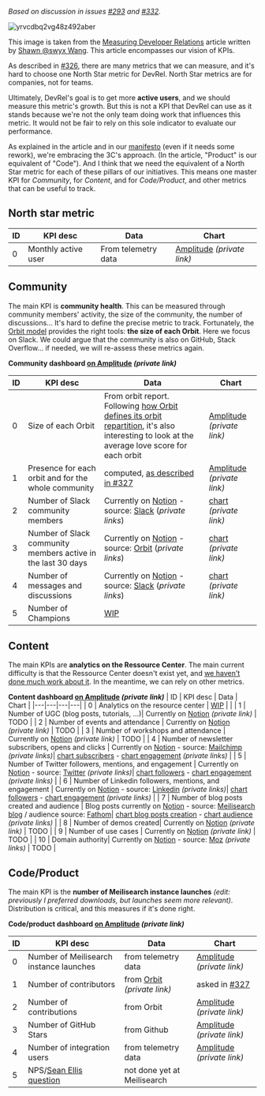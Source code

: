 _Based on discussion in issues [#293](https://github.com/meilisearch/devrel/issues/293) and [#332](https://github.com/meilisearch/devrel/issues/332)._

![yrvcdbq2vg48z492aber](https://user-images.githubusercontent.com/2602288/147088244-6d6490fb-2e01-4854-8411-f0a0dbda1eaf.png)

This image is taken from the [Measuring Developer Relations](https://dev.to/dx/measuring-developer-relations-ie8) article written by [Shawn @swyx Wang](https://www.swyx.io/). This article encompasses our vision of KPIs.

As described in [#326](https://github.com/meilisearch/devrel/issues/326), there are many metrics that we can measure, and it's hard to choose one North Star metric for DevRel. North Star metrics are for companies, not for teams.

Ultimately, DevRel's goal is to get more **active users**, and we should measure this metric's growth.
But this is not a KPI that DevRel can use as it stands because we're not the only team doing work that influences this metric. It would not be fair to rely on this sole indicator to evaluate our performance.

As explained in the article and in our [manifesto](https://github.com/meilisearch/devrel/blob/main/devrel.md#the-3cs) (even if it needs some rework), we're embracing the 3C's approach. (In the article, "Product" is our equivalent of "Code").
And I think that we need the equivalent of a North Star metric for each of these pillars of our initiatives.
This means one master KPI for _Community_, for _Content_, and for _Code/Product_, and other metrics that can be useful to track.

## North star metric
| ID | KPI desc | Data | Chart|
|---|---|---|---|
| 0 | Monthly active user | From telemetry data | [Amplitude](https://analytics.amplitude.com/meili/chart/jpv2ltc) _(private link)_  |

## Community
The main KPI is **community health**. This can be measured through community members' activity, the size of the community, the number of discussions... It's hard to define the precise metric to track. Fortunately, the [Orbit model](https://github.com/orbit-love/orbit-model#orbit-kpis) provides the right tools: **the size of each Orbit**. 
Here we focus on Slack. We could argue that the community is also on GitHub, Stack Overflow... if needed, we will re-assess these metrics again.

**Community dashboard [on Amplitude](https://analytics.amplitude.com/meili/dashboard/o7lqc4s) _(private link)_**

| ID | KPI desc | Data | Chart|
|---|---|---|---|
| 0 | Size of each Orbit | From orbit report. Following [how Orbit defines its orbit repartition](https://github.com/meilisearch/devrel/issues/327#issuecomment-1001999467), it's also interesting to look at the average love score for each orbit | [Amplitude](https://analytics.amplitude.com/meili/chart/hluf8zy) _(private link)_  |
| 1 | Presence for each orbit and for the whole community | computed, [as described in #327](https://github.com/meilisearch/devrel/issues/327#issuecomment-1005794055)  | [Amplitude](https://analytics.amplitude.com/meili/chart/6a29my1) _(private link)_ |
| 2 | Number of Slack community members | Currently on [Notion](https://www.notion.so/meilisearch/fe5f4cff1224490ebc489fe50a503c58?v=01b3f1ddc81a4516a81d49cabb8dac75) - source: [Slack](https://meilicommunity.slack.com/admin/stats) (_private links_) | [chart](https://docs.google.com/spreadsheets/d/e/2PACX-1vS_8gJhoI3jCcLaw_xhOrkaNBp98VZ-z_vWUph6ytSbip_4hkDncPGsjtnRwLIUjYzIy8sEUsaSV3-b/pubchart?oid=1806228464&format=interactive) _(private link)_ |
| 3 | Number of Slack community members active in the last 30 days | Currently on [Notion](https://www.notion.so/meilisearch/fe5f4cff1224490ebc489fe50a503c58?v=01b3f1ddc81a4516a81d49cabb8dac75) - source: [Orbit](https://app.orbit.love/meili/reports/source?activity_type=slack%3Amessage%3Asent%2Cslack%3Achannel%3Ajoined%2Cslack%3Athread%3Areplied&affiliation=member&source=slack) (_private links_) | [chart](https://docs.google.com/spreadsheets/d/e/2PACX-1vS_8gJhoI3jCcLaw_xhOrkaNBp98VZ-z_vWUph6ytSbip_4hkDncPGsjtnRwLIUjYzIy8sEUsaSV3-b/pubchart?oid=1229153591&format=interactive) _(private link)_ |
| 4 | Number of messages and discussions |  Currently on [Notion](https://www.notion.so/meilisearch/fe5f4cff1224490ebc489fe50a503c58?v=01b3f1ddc81a4516a81d49cabb8dac75) - source: [Slack](https://meilicommunity.slack.com/admin/stats) (_private links_)  | [chart](https://docs.google.com/spreadsheets/d/e/2PACX-1vS_8gJhoI3jCcLaw_xhOrkaNBp98VZ-z_vWUph6ytSbip_4hkDncPGsjtnRwLIUjYzIy8sEUsaSV3-b/pubchart?oid=1506294981&format=interactive) _(private link)_ |
| 5 | Number of Champions | [WIP ](https://github.com/meilisearch/devrel/milestone/6)|   |


## Content
The main KPIs are **analytics on the Ressource Center**. The main current difficulty is that the Ressource Center doesn't exist yet, and [we haven't done much work about it](https://github.com/meilisearch/devrel/milestone/5).
In the meantime, we can rely on other metrics. 

**Content dashboard [on Amplitude](https://analytics.amplitude.com/meili/dashboard/lybicqe) _(private link)_**
| ID | KPI desc | Data | Chart |
|---|---|---|---|
| 0 | Analytics on the resource center | [WIP](https://github.com/meilisearch/devrel/milestone/5) |   |
| 1 | Number of UGC (blog posts, tutorials, ...)| Currently on [Notion](https://www.notion.so/meilisearch/fe5f4cff1224490ebc489fe50a503c58?v=aaaa57f80b3a4ac58b381b7151f32436) _(private link)_ | TODO |
| 2 | Number of events and attendance | Currently on [Notion](https://www.notion.so/meilisearch/fe5f4cff1224490ebc489fe50a503c58?v=aaaa57f80b3a4ac58b381b7151f32436) _(private link)_ | TODO |
| 3 | Number of workshops and attendance | Currently on [Notion](https://www.notion.so/meilisearch/fe5f4cff1224490ebc489fe50a503c58?v=aaaa57f80b3a4ac58b381b7151f32436) _(private link)_ | TODO |
| 4 | Number of newsletter subscribers, opens and clicks | Currently on [Notion](https://www.notion.so/meilisearch/fe5f4cff1224490ebc489fe50a503c58?v=98a2c2227c604b349b62c839ee1fd872) - source: [Mailchimp](https://us2.admin.mailchimp.com/reports/) _(private links)_|  [chart subscribers](https://docs.google.com/spreadsheets/d/e/2PACX-1vS_8gJhoI3jCcLaw_xhOrkaNBp98VZ-z_vWUph6ytSbip_4hkDncPGsjtnRwLIUjYzIy8sEUsaSV3-b/pubchart?oid=1649342680&format=interactive) - [chart engagement](https://docs.google.com/spreadsheets/d/e/2PACX-1vS_8gJhoI3jCcLaw_xhOrkaNBp98VZ-z_vWUph6ytSbip_4hkDncPGsjtnRwLIUjYzIy8sEUsaSV3-b/pubchart?oid=2007321837&format=interactive) _(private links)_  |
| 5 | Number of Twitter followers, mentions, and engagement | Currently on [Notion](https://www.notion.so/meilisearch/fe5f4cff1224490ebc489fe50a503c58?v=82af0f9db1cf4695a50d30eb9f528436) - source: [Twitter](https://analytics.twitter.com/user/meilisearch/home)  _(private links)_| [chart followers](https://docs.google.com/spreadsheets/d/e/2PACX-1vS_8gJhoI3jCcLaw_xhOrkaNBp98VZ-z_vWUph6ytSbip_4hkDncPGsjtnRwLIUjYzIy8sEUsaSV3-b/pubchart?oid=1943728927&format=interactive) - [chart engagement](https://docs.google.com/spreadsheets/d/e/2PACX-1vS_8gJhoI3jCcLaw_xhOrkaNBp98VZ-z_vWUph6ytSbip_4hkDncPGsjtnRwLIUjYzIy8sEUsaSV3-b/pubchart?oid=513472966&format=interactive) _(private links)_   |
| 6 | Number of Linkedin followers, mentions, and engagement | Currently on [Notion](https://www.notion.so/meilisearch/fe5f4cff1224490ebc489fe50a503c58?v=7dc44375adb7458fa045944923fd58a4) - source: [Linkedin](https://www.linkedin.com/company/13016868/admin/analytics/visitors/)  _(private links)_| [chart followers](https://docs.google.com/spreadsheets/d/e/2PACX-1vS_8gJhoI3jCcLaw_xhOrkaNBp98VZ-z_vWUph6ytSbip_4hkDncPGsjtnRwLIUjYzIy8sEUsaSV3-b/pubchart?oid=1460435516&format=interactive) - [chart engagement](https://docs.google.com/spreadsheets/d/e/2PACX-1vS_8gJhoI3jCcLaw_xhOrkaNBp98VZ-z_vWUph6ytSbip_4hkDncPGsjtnRwLIUjYzIy8sEUsaSV3-b/pubchart?oid=492761210&format=interactive) _(private links)_   |
| 7 | Number of blog posts created and audience | Blog posts currently on [Notion](https://www.notion.so/meilisearch/fe5f4cff1224490ebc489fe50a503c58?v=f68dc3a1481740628550e2771b443862) - source: [Meilisearch blog](https://blog.meilisearch.com) / audience source: [Fathom](https://app.usefathom.com/#/?filters=%5B%5D&range=this_year&site=24647)| [chart blog posts creation](https://docs.google.com/spreadsheets/d/e/2PACX-1vS_8gJhoI3jCcLaw_xhOrkaNBp98VZ-z_vWUph6ytSbip_4hkDncPGsjtnRwLIUjYzIy8sEUsaSV3-b/pubchart?oid=649259286&format=interactive) - [chart audience](https://analytics.amplitude.com/meili/chart/am88dke) _(private links)_ |
| 8 | Number of demos created| Currently on [Notion](https://www.notion.so/meilisearch/fe5f4cff1224490ebc489fe50a503c58?v=aaaa57f80b3a4ac58b381b7151f32436) _(private link)_ | TODO |
| 9 | Number of use cases | Currently on [Notion](https://www.notion.so/meilisearch/fe5f4cff1224490ebc489fe50a503c58?v=aaaa57f80b3a4ac58b381b7151f32436) _(private link)_ | TODO |
| 10 | Domain authority| Currently on [Notion](https://www.notion.so/meilisearch/fe5f4cff1224490ebc489fe50a503c58?v=6bd6ebfb23684e52bb84a2c9baa9c0b5)  - source: [Moz](https://moz.com/domain-analysis?site=meilisearch.com) _(private links)_ | TODO |


## Code/Product
The main KPI is the **number of Meilisearch instance launches** _(edit: previously I preferred downloads, but launches seem more relevant)_. Distribution is critical, and this measures if it's done right.

**Code/product dashboard [on Amplitude](https://analytics.amplitude.com/meili/dashboard/s343sbg) _(private link)_**

| ID | KPI desc | Data | Chart |
|---|---|---|---|
| 0 | Number of Meilisearch instance launches | from telemetry data | [Amplitude](https://analytics.amplitude.com/meili/chart/4n55ed9) _(private link)_  |
| 1 | Number of contributors| from [Orbit](https://app.orbit.love/meili/members?affiliation=member&activity_type=pull_requests%3Amerged&relative=last_30_days&rt=1)  _(private link)_| asked in [#327](https://github.com/meilisearch/devrel/issues/327#issuecomment-1105458945)  |
| 2 | Number of contributions | from Orbit | [Amplitude](https://analytics.amplitude.com/meili/chart/zg5terf) _(private link)_  |
| 3 | Number of GitHub Stars | from Github | [Amplitude](https://analytics.amplitude.com/meili/chart/obexvb7) _(private link)_ |
| 4 | Number of integration users | from telemetry data | [Amplitude](https://analytics.amplitude.com/meili/chart/t550fe7) _(private link)_  |
| 5 | NPS/[Sean Ellis question](https://review.firstround.com/how-superhuman-built-an-engine-to-find-product-market-fit#anchoring-around-a-metric-a-leading-indicator-for-productmarket-fit) | not done yet at Meilisearch |   |
